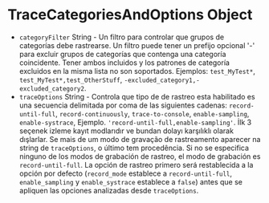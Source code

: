 # TraceCategoriesAndOptions Object

* `categoryFilter` String - Un filtro para controlar que grupos de categorías debe rastrearse. Un filtro puede tener un prefijo opcional '-' para excluir grupos de categorías que contenga una categoría coincidente. Tener ambos incluidos y los patrones de categoría excluidos en la misma lista no son soportados. Ejemplos: `test_MyTest*`, `test_MyTest*,test_OtherStuff`, `-excluded_category1,-excluded_category2`.
* `traceOptions` String - Controla que tipo de de rastreo esta habilitado es una secuencia delimitada por coma de las siguientes cadenas: `record-until-full`, `record-continuously`, `trace-to-console`, `enable-sampling`, `enable-systrace`, Ejemplo. `'record-until-full,enable-sampling'`. İlk 3 seçenek izleme kayıt modlarıdır ve bundan dolayı karşılıklı olarak dışlarlar. Se mais de um modo de gravação de rastreamento aparecer na string de `traceOptions`, o último tem procedência. Si no se especifica ninguno de los modos de grabación de rastreo, el modo de grabación es `record-until-full`. La opción de rastreo primero será restablecida a la opción por defecto (`record_mode` establece a `record-until-full`, `enable_sampling` y `enable_systrace` establece a `false`) antes que se apliquen las opciones analizadas desde `traceOptions`.
